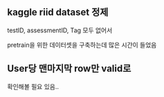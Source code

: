 ## kaggle riid dataset 정제

testID, assessmentID, Tag 모두 없어서

pretrain을 위한 데이터셋을 구축하는데 많은 시간이 들었음



## User당 맨마지막 row만 valid로

확인해볼 필요 있음..


